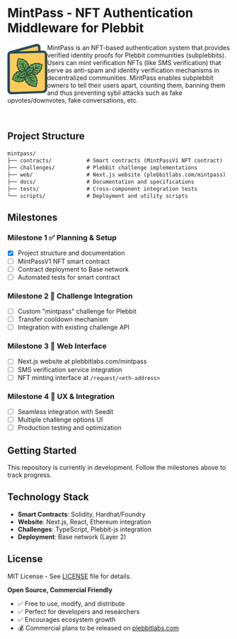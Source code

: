# MintPass - NFT Authentication Middleware for Plebbit

<img src="public/mintpass.png" alt="MintPass Logo" width="90" align="left" />

MintPass is an NFT-based authentication system that provides verified identity proofs for Plebbit communities (subplebbits). Users can mint verification NFTs (like SMS verification) that serve as anti-spam and identity verification mechanisms in decentralized communities. MintPass enables subplebbit owners to tell their users apart, counting them, banning them and thus preventing sybil attacks such as fake upvotes/downvotes, fake conversations, etc. 

<br clear="left" />

## Project Structure

```
mintpass/
├── contracts/           # Smart contracts (MintPassV1 NFT contract)
├── challenges/          # Plebbit challenge implementations
├── web/                 # Next.js website (plebbitlabs.com/mintpass)
├── docs/                # Documentation and specifications
├── tests/               # Cross-component integration tests
└── scripts/             # Deployment and utility scripts
```

## Milestones

### Milestone 1 ✅ Planning & Setup
- [x] Project structure and documentation
- [ ] MintPassV1 NFT smart contract
- [ ] Contract deployment to Base network
- [ ] Automated tests for smart contract

### Milestone 2 🔄 Challenge Integration
- [ ] Custom "mintpass" challenge for Plebbit
- [ ] Transfer cooldown mechanism
- [ ] Integration with existing challenge API

### Milestone 3 📅 Web Interface
- [ ] Next.js website at plebbitlabs.com/mintpass
- [ ] SMS verification service integration
- [ ] NFT minting interface at `/request/<eth-address>`

### Milestone 4 📅 UX & Integration
- [ ] Seamless integration with Seedit
- [ ] Multiple challenge options UI
- [ ] Production testing and optimization

## Getting Started

This repository is currently in development. Follow the milestones above to track progress.

## Technology Stack

- **Smart Contracts**: Solidity, Hardhat/Foundry
- **Website**: Next.js, React, Ethereum integration
- **Challenges**: TypeScript, Plebbit-js integration
- **Deployment**: Base network (Layer 2)

## License

MIT License - See [LICENSE](LICENSE) file for details.

**Open Source, Commercial Friendly**
- ✅ Free to use, modify, and distribute
- ✅ Perfect for developers and researchers  
- ✅ Encourages ecosystem growth
- 💰 Commercial plans to be released on [plebbitlabs.com](https://plebbitlabs.com) 